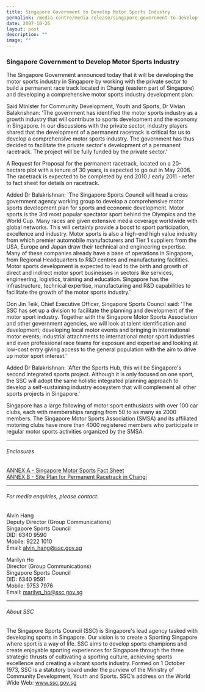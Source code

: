 ```yaml
---
title: Singapore Government to Develop Motor Sports Industry
permalink: /media-centre/media-release/singapore-government-to-develop-motor-sports-industry/
date: 2007-10-26
layout: post
description: ""
image: ""
---
```

### **Singapore Government to Develop Motor Sports Industry**

The Singapore Government announced today that it will be developing the motor sports industry in Singapore by working with the private sector to build a permanent race track located in Changi (eastern part of Singapore) and developing a comprehensive motor sports industry development plan.

Said Minister for Community Development, Youth and Sports, Dr Vivian Balakrishnan: 'The government has identified the motor sports industry as a growth industry that will contribute to sports development and the economy in Singapore. In our discussions with the private sector, industry players shared that the development of a permanent racetrack is critical for us to develop a comprehensive motor sports industry. The government has thus decided to facilitate the private sector's development of a permanent racetrack. The project will be fully funded by the private sector.'

A Request for Proposal for the permanent racetrack, located on a 20-hectare plot with a tenure of 30 years, is expected to go out in May 2008. The racetrack is expected to be completed by end 2010 / early 2011 - refer to fact sheet for details on racetrack.

Added Dr Balakrishnan: 'The Singapore Sports Council will head a cross government agency working group to develop a comprehensive motor sports development plan for sports and economic development. Motor sports is the 3rd most popular spectator sport behind the Olympics and the World Cup. Many races are given extensive media coverage worldwide with global networks. This will certainly provide a boost to sport participation, excellence and industry. Motor sports is also a high-end high value industry from which premier automobile manufacturers and Tier 1 suppliers from the USA, Europe and Japan draw their technical and engineering expertise. Many of these companies already have a base of operations in Singapore, from Regional Headquarters to R&D centres and manufacturing facilities. Motor sports development is expected to lead to the birth and growth of direct and indirect motor sport businesses in sectors like services, engineering, logistics, training and education. Singapore has the infrastructure, technical expertise, manufacturing and R&D capabilities to facilitate the growth of the motor sports industry.'

Oon Jin Teik, Chief Executive Officer, Singapore Sports Council said: 'The SSC has set up a division to facilitate the planning and development of the motor sport industry. Together with the Singapore Motor Sports Association and other government agencies, we will look at talent identification and development; developing local motor events and bringing in international motor events; industrial attachments to international motor sport industries and even professional race teams for exposure and expertise and looking at low-cost entry giving access to the general population with the aim to drive up motor sport interest.'

Added Dr Balakrishnan: 'After the Sports Hub, this will be Singapore's second integrated sports project. Although it is only focused on one sport, the SSC will adopt the same holistic integrated planning approach to develop a self-sustaining industry ecosystem that will complement all other sports projects in Singapore.'

Singapore has a large following of motor sport enthusiasts with over 100 car clubs, each with memberships ranging from 50 to as many as 2000 members. The Singapore Motor Sports Association (SMSA) and its affiliated motoring clubs have more than 4000 registered members who participate in regular motor sports activities organized by the SMSA.

---

###### Enclosures

[ANNEX A - Singapore Motor Sports Fact Sheet](/files/Media%20Centre/Media%20Release/2007/October/ANNEX20A.pdf)<br>
[ANNEX B - Site Plan for Permanent Racetrack in Changi](/images/Media%20Centre/Media%20Release/2007/October/Motorsport20Site20Map.jpeg)

---

###### For media enquiries, please contact:

Alvin Hang
<br>
Deputy Director (Group Communications)
<br>
Singapore Sports Council
<br>
DID: 6340 9590
<br>
Mobile: 9222 1010
<br>
Email: [alvin_hang@ssc.gov.sg](mailto:alvin_hang@ssc.gov.sg)

Marilyn Ho
<br>
Director (Group Communications)
<br>
Singapore Sports Council
<br>
DID: 6340 9591
<br>
Mobile: 9753 7976
<br>
Email: [marilyn_ho@ssc.gov.sg](mailto:marilyn_ho@ssc.gov.sg)

---

###### About SSC
The Singapore Sports Council (SSC) is Singapore's lead agency tasked with developing sports in Singapore. Our vision is to create a Sporting Singapore where sport is a way of life. SSC aims to develop sports champions and create enjoyable sporting experiences for Singapore through the three strategic thrusts of cultivating a sporting culture, achieving sports excellence and creating a vibrant sports industry. Formed on 1 October 1973, SSC is a statutory board under the purview of the Ministry of Community Development, Youth and Sports. SSC's address on the World Wide Web: www.ssc.gov.sg